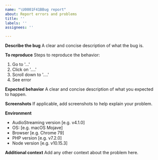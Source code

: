 ```yaml
---
name: "\U0001F41BBug report"
about: Report errors and problems
title: ''
labels: ''
assignees: ''

---
```


**Describe the bug**
A clear and concise description of what the bug is.

**To reproduce**
Steps to reproduce the behavior:
1. Go to '...'
2. Click on '....'
3. Scroll down to '....'
4. See error

**Expected behavior**
A clear and concise description of what you expected to happen.

**Screenshots**
If applicable, add screenshots to help explain your problem.

**Environment**
 - AudioStreaming version [e.g. v4.1.0]
 - OS: [e.g. macOS Mojave]
 - Browser [e.g. Chrome 79]
 - PHP version [e.g. v7.2.0]
 - Node version [e.g. v10.15.3]

**Additional context**
Add any other context about the problem here.
